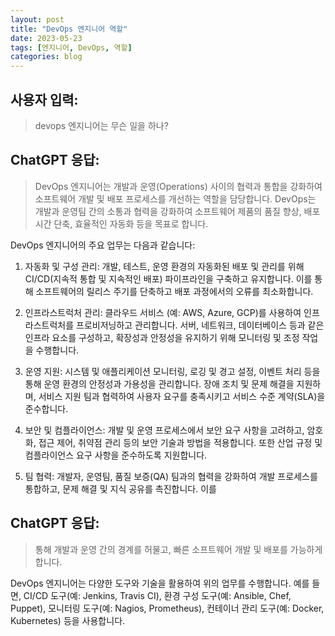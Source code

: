 ```yaml
---
layout: post
title: "DevOps 엔지니어 역할"
date: 2023-05-23
tags: [엔지니어, DevOps, 역할]
categories: blog
---
```


## 사용자 입력:
> devops 엔지니어는 무슨 일을 하나?

## ChatGPT 응답:
> DevOps 엔지니어는 개발과 운영(Operations) 사이의 협력과 통합을 강화하여 소프트웨어 개발 및 배포 프로세스를 개선하는 역할을 담당합니다. DevOps는 개발과 운영팀 간의 소통과 협력을 강화하여 소프트웨어 제품의 품질 향상, 배포 시간 단축, 효율적인 자동화 등을 목표로 합니다.

DevOps 엔지니어의 주요 업무는 다음과 같습니다:

1. 자동화 및 구성 관리: 개발, 테스트, 운영 환경의 자동화된 배포 및 관리를 위해 CI/CD(지속적 통합 및 지속적인 배포) 파이프라인을 구축하고 유지합니다. 이를 통해 소프트웨어의 릴리스 주기를 단축하고 배포 과정에서의 오류를 최소화합니다.

2. 인프라스트럭처 관리: 클라우드 서비스 (예: AWS, Azure, GCP)를 사용하여 인프라스트럭처를 프로비저닝하고 관리합니다. 서버, 네트워크, 데이터베이스 등과 같은 인프라 요소를 구성하고, 확장성과 안정성을 유지하기 위해 모니터링 및 조정 작업을 수행합니다.

3. 운영 지원: 시스템 및 애플리케이션 모니터링, 로깅 및 경고 설정, 이벤트 처리 등을 통해 운영 환경의 안정성과 가용성을 관리합니다. 장애 조치 및 문제 해결을 지원하며, 서비스 지원 팀과 협력하여 사용자 요구를 충족시키고 서비스 수준 계약(SLA)을 준수합니다.

4. 보안 및 컴플라이언스: 개발 및 운영 프로세스에서 보안 요구 사항을 고려하고, 암호화, 접근 제어, 취약점 관리 등의 보안 기술과 방법을 적용합니다. 또한 산업 규정 및 컴플라이언스 요구 사항을 준수하도록 지원합니다.

5. 팀 협력: 개발자, 운영팀, 품질 보증(QA) 팀과의 협력을 강화하여 개발 프로세스를 통합하고, 문제 해결 및 지식 공유를 촉진합니다. 이를

## ChatGPT 응답:
>  통해 개발과 운영 간의 경계를 허물고, 빠른 소프트웨어 개발 및 배포를 가능하게 합니다.

DevOps 엔지니어는 다양한 도구와 기술을 활용하여 위의 업무를 수행합니다. 예를 들면, CI/CD 도구(예: Jenkins, Travis CI), 환경 구성 도구(예: Ansible, Chef, Puppet), 모니터링 도구(예: Nagios, Prometheus), 컨테이너 관리 도구(예: Docker, Kubernetes) 등을 사용합니다.

